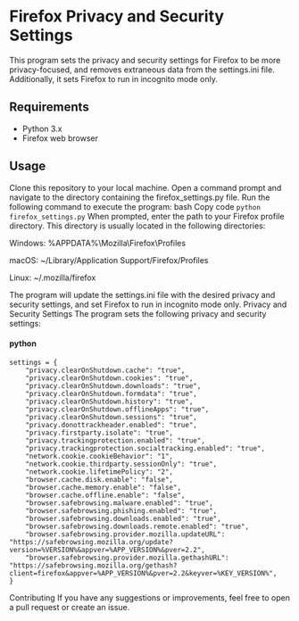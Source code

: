 # Firefox Privacy and Security Settings
This program sets the privacy and security settings for Firefox to be more privacy-focused, and removes extraneous data from the settings.ini file. Additionally, it sets Firefox to run in incognito mode only.

## Requirements
* Python 3.x
* Firefox web browser
## Usage
Clone this repository to your local machine.
Open a command prompt and navigate to the directory containing the firefox_settings.py file.
Run the following command to execute the program:
bash
Copy code
```python firefox_settings.py```
When prompted, enter the path to your Firefox profile directory. This directory is usually located in the following directories:

Windows: %APPDATA%\Mozilla\Firefox\Profiles

macOS: ~/Library/Application Support/Firefox/Profiles

Linux: ~/.mozilla/firefox

The program will update the settings.ini file with the desired privacy and security settings, and set Firefox to run in incognito mode only.
Privacy and Security Settings
The program sets the following privacy and security settings:
#### python
```
settings = {
    "privacy.clearOnShutdown.cache": "true",
    "privacy.clearOnShutdown.cookies": "true",
    "privacy.clearOnShutdown.downloads": "true",
    "privacy.clearOnShutdown.formdata": "true",
    "privacy.clearOnShutdown.history": "true",
    "privacy.clearOnShutdown.offlineApps": "true",
    "privacy.clearOnShutdown.sessions": "true",
    "privacy.donottrackheader.enabled": "true",
    "privacy.firstparty.isolate": "true",
    "privacy.trackingprotection.enabled": "true",
    "privacy.trackingprotection.socialtracking.enabled": "true",
    "network.cookie.cookieBehavior": "1",
    "network.cookie.thirdparty.sessionOnly": "true",
    "network.cookie.lifetimePolicy": "2",
    "browser.cache.disk.enable": "false",
    "browser.cache.memory.enable": "false",
    "browser.cache.offline.enable": "false",
    "browser.safebrowsing.malware.enabled": "true",
    "browser.safebrowsing.phishing.enabled": "true",
    "browser.safebrowsing.downloads.enabled": "true",
    "browser.safebrowsing.downloads.remote.enabled": "true",
    "browser.safebrowsing.provider.mozilla.updateURL": "https://safebrowsing.mozilla.org/update?version=%VERSION%&appver=%APP_VERSION%&pver=2.2",
    "browser.safebrowsing.provider.mozilla.gethashURL": "https://safebrowsing.mozilla.org/gethash?client=firefox&appver=%APP_VERSION%&pver=2.2&keyver=%KEY_VERSION%",
}
```
Contributing
If you have any suggestions or improvements, feel free to open a pull request or create an issue.

